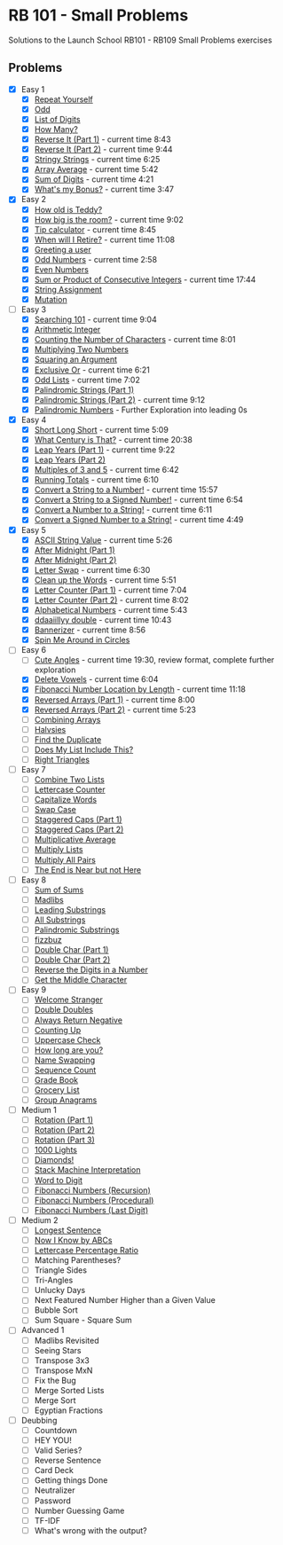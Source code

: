 # RB 101 - Small Problems

Solutions to the Launch School RB101 - RB109 Small Problems exercises

## Problems

- [x] Easy 1
  - [x] [Repeat Yourself](./easy_1/01.rb)
  - [x] [Odd](./easy_1/02.rb)
  - [x] [List of Digits](./easy_1/03.rb)
  - [x] [How Many?](./easy_1/04.rb)
  - [x] [Reverse It (Part 1)](./easy_1/05.rb) - current time 8:43
  - [x] [Reverse It (Part 2)](./easy_1/06.rb) - current time 9:44
  - [x] [Stringy Strings](./easy_1/07.rb) - current time 6:25
  - [x] [Array Average](./easy_1/08.rb) - current time 5:42
  - [x] [Sum of Digits](./easy_1/09.rb) - current time 4:21
  - [x] [What's my Bonus?](./easy_1/10.rb) - current time 3:47
- [x] Easy 2
  - [x] [How old is Teddy?](./easy_2/01.rb)
  - [x] [How big is the room?](./easy_2/02.rb) - current time 9:02
  - [x] [Tip calculator](./easy_2/03.rb) - current time 8:45
  - [x] [When will I Retire?](./easy_2/04.rb) - current time 11:08
  - [x] [Greeting a user](./easy_2/05.rb)
  - [x] [Odd Numbers](./easy_2/06.rb) - current time 2:58
  - [x] [Even Numbers](./easy_2/07.rb)
  - [x] [Sum or Product of Consecutive Integers](./easy_2/08.rb) - current time 17:44
  - [x] [String Assignment](./easy_2/09.rb)
  - [x] [Mutation](./easy_2/10.rb)
- [ ] Easy 3
  - [x] [Searching 101](./easy_3/01.rb) - current time 9:04
  - [x] [Arithmetic Integer](./easy_3/02.rb)
  - [x] [Counting the Number of Characters](./easy_3/03.rb) - current time 8:01
  - [x] [Multiplying Two Numbers](./easy_3/04.rb)
  - [x] [Squaring an Argument](./easy_3/05.rb)
  - [x] [Exclusive Or](./easy_3/06.rb) - current time 6:21
  - [x] [Odd Lists](./easy_3/07.rb) - current time 7:02
  - [x] [Palindromic Strings (Part 1)](./easy_3/08.rb)
  - [x] [Palindromic Strings (Part 2)](./easy_3/09.rb) - current time 9:12
  - [x] [Palindromic Numbers](./easy_3/10.rb) - Further Exploration into leading 0s
- [x] Easy 4
  - [x] [Short Long Short](./easy_4/01.rb) - current time 5:09
  - [x] [What Century is That?](./easy_4/02.rb) - current time 20:38
  - [x] [Leap Years (Part 1)](./easy_4/03.rb) - current time 9:22
  - [x] [Leap Years (Part 2)](./easy_4/04.rb)
  - [x] [Multiples of 3 and 5](./easy_4/05.rb) - current time 6:42
  - [x] [Running Totals](./easy_4/06.rb) - current time 6:10
  - [x] [Convert a String to a Number!](./easy_4/07.rb) - current time 15:57
  - [x] [Convert a String to a Signed Number!](./easy_4/08.rb) - current time 6:54
  - [x] [Convert a Number to a String!](./easy_4/09.rb) - current time 6:11
  - [x] [Convert a Signed Number to a String!](./easy_4/10.rb) - current time 4:49
- [x] Easy 5
  - [x] [ASCII String Value](./easy_5/01.rb) - current time 5:26
  - [x] [After Midnight (Part 1)](./easy_5/02.rb)
  - [x] [After Midnight (Part 2)](./easy_5/03.rb)
  - [x] [Letter Swap](./easy_5/04.rb) - current time 6:30
  - [x] [Clean up the Words](./easy_5/05.rb) - current time 5:51
  - [x] [Letter Counter (Part 1)](./easy_5/06.rb) - current time 7:04
  - [x] [Letter Counter (Part 2)](./easy_5/07.rb) - current time 8:02
  - [x] [Alphabetical Numbers](./easy_5/08.rb) - current time 5:43
  - [x] [ddaaiillyy double](./easy_5/09.rb) - current time 10:43
  - [x] [Bannerizer](./easy_5/10.rb) - current time 8:56
  - [x] [Spin Me Around in Circles](./easy_5/11.md)
- [ ] Easy 6
  - [ ] [Cute Angles](./easy_6/01.rb) - current time 19:30, review format, complete further exploration
  - [x] [Delete Vowels](./easy_6/02.rb) - current time 6:04
  - [x] [Fibonacci Number Location by Length](./easy_6/03.rb) - current time 11:18
  - [x] [Reversed Arrays (Part 1)](./easy_6/04.rb) - current time 8:00
  - [x] [Reversed Arrays (Part 2)](./easy_6/05.rb) - current time 5:23
  - [ ] [Combining Arrays](./easy_6/06.rb)
  - [ ] [Halvsies](./easy_6/07.rb)
  - [ ] [Find the Duplicate](./easy_6/08.rb)
  - [ ] [Does My List Include This?](./easy_6/09.rb)
  - [ ] [Right Triangles](./easy_6/10.rb)
- [ ] Easy 7
  - [ ] [Combine Two Lists](./easy_7/01.rb)
  - [ ] [Lettercase Counter](./easy_7/02.rb)
  - [ ] [Capitalize Words](./easy_7/03.rb)
  - [ ] [Swap Case](./easy_7/04.rb)
  - [ ] [Staggered Caps (Part 1)](./easy_7/05.rb)
  - [ ] [Staggered Caps (Part 2)](./easy_7/06.rb)
  - [ ] [Multiplicative Average](./easy_7/07.rb)
  - [ ] [Multiply Lists](./easy_7/08.rb)
  - [ ] [Multiply All Pairs](./easy_7/09.rb)
  - [ ] [The End is Near but not Here](./easy_7/10.rb)
- [ ] Easy 8
  - [ ] [Sum of Sums](./easy_8/01.rb)
  - [ ] [Madlibs](./easy_8/02.rb)
  - [ ] [Leading Substrings](./easy_8/03.rb)
  - [ ] [All Substrings](./easy_8/04.rb)
  - [ ] [Palindromic Substrings](./easy_8/05.rb)
  - [ ] [fizzbuz](./easy_8/06.rb)
  - [ ] [Double Char (Part 1)](./easy_8/07.rb)
  - [ ] [Double Char (Part 2)](./easy_8/08.rb)
  - [ ] [Reverse the Digits in a Number](./easy_8/09.rb)
  - [ ] [Get the Middle Character](./easy_8/10.rb)
- [ ] Easy 9
  - [ ] [Welcome Stranger](./easy_9/01.rb)
  - [ ] [Double Doubles](./easy_9/02.rb)
  - [ ] [Always Return Negative](./easy_9/03.rb)
  - [ ] [Counting Up](./easy_9/04.rb)
  - [ ] [Uppercase Check](./easy_9/05.rb)
  - [ ] [How long are you?](./easy_9/06.rb)
  - [ ] [Name Swapping](./easy_9/07.rb)
  - [ ] [Sequence Count](./easy_9/08.rb)
  - [ ] [Grade Book](./easy_9/09.rb)
  - [ ] [Grocery List](./easy_9/10.rb)
  - [ ] [Group Anagrams](./easy_9/11.rb)
- [ ] Medium 1
  - [ ] [Rotation (Part 1)](./medium_1/01.rb)
  - [ ] [Rotation (Part 2)](./medium_1/02.rb)
  - [ ] [Rotation (Part 3)](./medium_1/03.rb)
  - [ ] [1000 Lights](./medium_1/04.rb)
  - [ ] [Diamonds!](./medium_1/05.rb)
  - [ ] [Stack Machine Interpretation](./medium_1/06.rb)
  - [ ] [Word to Digit](./medium_1/07.rb)
  - [ ] [Fibonacci Numbers (Recursion)](./medium_1/08.rb)
  - [ ] [Fibonacci Numbers (Procedural)](./medium_1/09.rb)
  - [ ] [Fibonacci Numbers (Last Digit)](./medium_1/10.rb)
- [ ] Medium 2
  - [ ] [Longest Sentence](./medium_2/01.rb)
  - [ ] [Now I Know by ABCs](./medium_2/02.rb)
  - [ ] [Lettercase Percentage Ratio](./medium_2/03.rb)
  - [ ] Matching Parentheses?
  - [ ] Triangle Sides
  - [ ] Tri-Angles
  - [ ] Unlucky Days
  - [ ] Next Featured Number Higher than a Given Value
  - [ ] Bubble Sort
  - [ ] Sum Square - Square Sum
- [ ] Advanced 1
  - [ ] Madlibs Revisited
  - [ ] Seeing Stars
  - [ ] Transpose 3x3
  - [ ] Transpose MxN
  - [ ] Fix the Bug
  - [ ] Merge Sorted Lists
  - [ ] Merge Sort
  - [ ] Egyptian Fractions
- [ ] Deubbing
  - [ ] Countdown
  - [ ] HEY YOU!
  - [ ] Valid Series?
  - [ ] Reverse Sentence
  - [ ] Card Deck
  - [ ] Getting things Done
  - [ ] Neutralizer
  - [ ] Password
  - [ ] Number Guessing Game
  - [ ] TF-IDF
  - [ ] What's wrong with the output?
